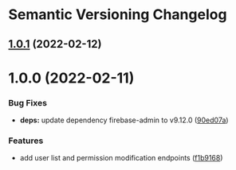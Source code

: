 # Semantic Versioning Changelog

## [1.0.1](https://github.com/SHSUSAC/subman2-server-api/compare/v1.0.0...v1.0.1) (2022-02-12)

# 1.0.0 (2022-02-11)


### Bug Fixes

* **deps:** update dependency firebase-admin to v9.12.0 ([90ed07a](https://github.com/SHSUSAC/subman2-server-api/commit/90ed07aabc23498458866f531230a6dc15660906))


### Features

* add user list and permission modification endpoints ([f1b9168](https://github.com/SHSUSAC/subman2-server-api/commit/f1b9168b2f1eea75f644447996495209917c62b6))
